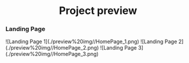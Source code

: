 <div align="center" style="font-size:40px, line-height:48px;font-weight:bold">
  <h1>
  <b>Project preview</b></h1>
</div>

<h3><b>Landing Page</b></h3>
![Landing Page 1](./preview%20img//HomePage_1.png)
![Landing Page 2](./preview%20img//HomePage_2.png)
![Landing Page 3](./preview%20img//HomePage_3.png)

